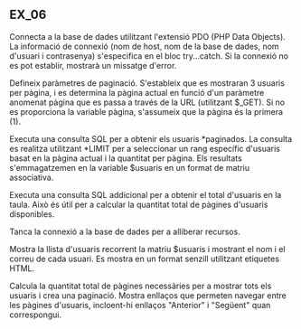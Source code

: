 ## EX_06

Connecta a la base de dades utilitzant l'extensió PDO (PHP Data Objects). La informació de connexió (nom de host, nom de la base de dades, nom d'usuari i contrasenya) s'especifica en el bloc try...catch. Si la connexió no es pot establir, mostrarà un missatge d'error.

Defineix paràmetres de paginació. S'estableix que es mostraran 3 usuaris per pàgina, i es determina la pàgina actual en funció d'un paràmetre anomenat pàgina que es passa a través de la URL (utilitzant $_GET). Si no es proporciona la variable pàgina, s'assumeix que la pàgina és la primera (1).

Executa una consulta SQL per a obtenir els usuaris *paginados. La consulta es realitza utilitzant *LIMIT per a seleccionar un rang específic d'usuaris basat en la pàgina actual i la quantitat per pàgina. Els resultats s'emmagatzemen en la variable $usuaris en un format de matriu associativa.

Executa una consulta SQL addicional per a obtenir el total d'usuaris en la taula. Això és útil per a calcular la quantitat total de pàgines d'usuaris disponibles.

Tanca la connexió a la base de dades per a alliberar recursos.

Mostra la llista d'usuaris recorrent la matriu $usuaris i mostrant el nom i el correu de cada usuari. Es mostra en un format senzill utilitzant etiquetes HTML.

Calcula la quantitat total de pàgines necessàries per a mostrar tots els usuaris i crea una paginació. Mostra enllaços que permeten navegar entre les pàgines d'usuaris, incloent-hi enllaços "Anterior" i "Següent" quan correspongui.
